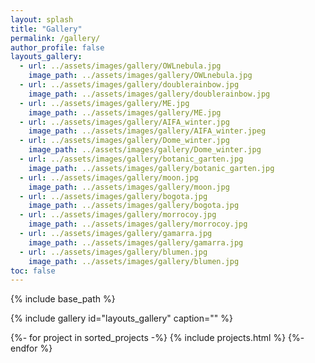 ```yaml
---
layout: splash
title: "Gallery"
permalink: /gallery/
author_profile: false
layouts_gallery:
  - url: ../assets/images/gallery/OWLnebula.jpg
    image_path: ../assets/images/gallery/OWLnebula.jpg
  - url: ../assets/images/gallery/doublerainbow.jpg
    image_path: ../assets/images/gallery/doublerainbow.jpg
  - url: ../assets/images/gallery/ME.jpg
    image_path: ../assets/images/gallery/ME.jpg
  - url: ../assets/images/gallery/AIFA_winter.jpg
    image_path: ../assets/images/gallery/AIFA_winter.jpeg
  - url: ../assets/images/gallery/Dome_winter.jpg
    image_path: ../assets/images/gallery/Dome_winter.jpg
  - url: ../assets/images/gallery/botanic_garten.jpg
    image_path: ../assets/images/gallery/botanic_garten.jpg
  - url: ../assets/images/gallery/moon.jpg
    image_path: ../assets/images/gallery/moon.jpg
  - url: ../assets/images/gallery/bogota.jpg
    image_path: ../assets/images/gallery/bogota.jpg
  - url: ../assets/images/gallery/morrocoy.jpg
    image_path: ../assets/images/gallery/morrocoy.jpg
  - url: ../assets/images/gallery/gamarra.jpg
    image_path: ../assets/images/gallery/gamarra.jpg
  - url: ../assets/images/gallery/blumen.jpg
    image_path: ../assets/images/gallery/blumen.jpg
toc: false
---
```

{% include base_path %}

{% include gallery id="layouts_gallery"  caption="" %}


<div class="grid">
    {%- for project in sorted_projects -%}
      {% include projects.html %}
    {%- endfor %}
</div>
